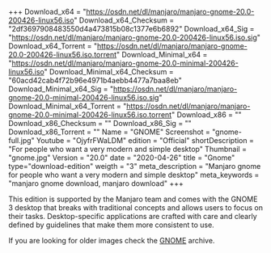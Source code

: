 +++
Download_x64 = "https://osdn.net/dl/manjaro/manjaro-gnome-20.0-200426-linux56.iso"
Download_x64_Checksum = "2df3697908483550d4a473815b08c1377e6b6892"
Download_x64_Sig = "https://osdn.net/dl/manjaro/manjaro-gnome-20.0-200426-linux56.iso.sig"
Download_x64_Torrent = "https://osdn.net/dl/manjaro/manjaro-gnome-20.0-200426-linux56.iso.torrent"
Download_Minimal_x64 = "https://osdn.net/dl/manjaro/manjaro-gnome-20.0-minimal-200426-linux56.iso"
Download_Minimal_x64_Checksum = "60acd42cab4f72b96e4971b4aebb4477a7baa8eb"
Download_Minimal_x64_Sig = "https://osdn.net/dl/manjaro/manjaro-gnome-20.0-minimal-200426-linux56.iso.sig"
Download_Minimal_x64_Torrent = "https://osdn.net/dl/manjaro/manjaro-gnome-20.0-minimal-200426-linux56.iso.torrent"
Download_x86 = ""
Download_x86_Checksum = ""
Download_x86_Sig = ""
Download_x86_Torrent = ""
Name = "GNOME"
Screenshot = "gnome-full.jpg"
Youtube = "OjyfrFWaLDM"
edition = "Official"
shortDescription = "For people who want a very modern and simple desktop"
Thumbnail = "gnome.jpg"
Version = "20.0"
date = "2020-04-26"
title = "Gnome"
type="download-edition"
weigth = "3"
meta_description = "Manjaro gnome for people who want a very modern and simple desktop"
meta_keywords = "manjaro gnome download, manjaro download"
+++

This edition is supported by the Manjaro team and comes with the GNOME 3 desktop that breaks with traditional concepts and allows users to focus on their tasks. Desktop-specific applications are crafted with care and clearly defined by guidelines that make them more consistent to use.

If you are looking for older images check the [GNOME](https://osdn.net/projects/manjaro-archive/storage/gnome/) archive.

